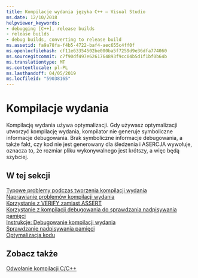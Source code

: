```yaml
---
title: Kompilacje wydania języka C++ — Visual Studio
ms.date: 12/10/2018
helpviewer_keywords:
- debugging [C++], release builds
- release builds
- debug builds, converting to release build
ms.assetid: fa9a78fa-f4b5-4722-baf4-aec655c4ff0f
ms.openlocfilehash: cf11e63354502be000ba5f7259d9e36dfa774060
ms.sourcegitcommit: c7f90df497e6261764893f9cc04b5d1f1bf0b64b
ms.translationtype: MT
ms.contentlocale: pl-PL
ms.lasthandoff: 04/05/2019
ms.locfileid: "59038165"
---
```

# <a name="release-builds"></a>Kompilacje wydania

Kompilację wydania używa optymalizacji. Gdy używasz optymalizacji utworzyć kompilację wydania, kompilator nie generuje symboliczne informacje debugowania. Brak symboliczne informacje debugowania, a także fakt, czy kod nie jest generowany dla śledzenia i ASERCJA wywołuje, oznacza to, że rozmiar pliku wykonywalnego jest krótszy, a więc będą szybciej.

## <a name="in-this-section"></a>W tej sekcji

[Typowe problemy podczas tworzenia kompilacji wydania](common-problems-when-creating-a-release-build.md)<br/>
[Naprawianie problemów kompilacji wydania](fixing-release-build-problems.md)<br/>
[Korzystanie z VERIFY zamiast ASSERT](using-verify-instead-of-assert.md)<br/>
[Korzystanie z kompilacji debugowania do sprawdzania nadpisywania pamięci](using-the-debug-build-to-check-for-memory-overwrite.md)<br/>
[Instrukcje: Debugowanie kompilacji wydania](how-to-debug-a-release-build.md)<br/>
[Sprawdzanie nadpisywania pamięci](checking-for-memory-overwrites.md)<br/>
[Optymalizacja kodu](optimizing-your-code.md)<br/>

## <a name="see-also"></a>Zobacz także

[Odwołanie kompilacji C/C++](reference/c-cpp-building-reference.md)